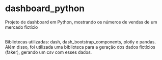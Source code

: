 # dashboard_python

Projeto de dashboard em Python, mostrando os números de vendas de um mercado fictício <br><br>

Bibliotecas utilizadas: dash, dash_bootstrap_components, plotly e pandas.<br>
Além disso, foi utilizada uma biblioteca para a geração dos dados fictícios (faker), gerando um csv com esses dados.

